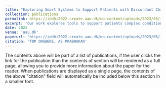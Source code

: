 ```yaml
---
title: "Exploring Smart Systems to Support Patients with Discordant Chronic Comorbidities to Self-Manage and Communicate With their Multiple Healthcare Providers"
collection: publications
permalink: https://iddhi2022.create.aau.dk/wp-content/uploads/2023/03/iddhi22_paper_4576.pdf
excerpt: 'Our work explores tools to support patients complex conditions such as discordant chronic comorbidities (DCCs). Discordant chronic comorbidities are when two or more chronic or long-term diseases or conditions are present in a person at the same time. Chronic comorbidities often lead to complex treatment regimens, complicated decision-making, and complex symptom management [4]. One challenge we reported in our prior work, is the luck system robust enough for these patients to record and communicate their issues to multiple providers. The current healthcare system is relying upon the patient to personally communicate their issues, and that is not fair, efficient, or accurate. We showed how patients did not share all of their information because they assumed that providers may not be interested in some aspects of their life, some patients were fearful of judgment and other patients forgot terms that were used by their various providers [4]. Systems are being used to help patients record and share their information. For example, online journals are used to track patients’ information. However, the challenges associated with this type of tool are the challenges of recording, filtering, and communicating that information across multiple providers. We believe that, the effective support and care for patients with DCCs should be consistent with the patient’s values, desires, and goals. The DCCs care and support should be feasible and flexible to accommodate shifts in a patients’ life and must be tailored so it makes intellectual, emotional, and practical sense to a patient key takeaway# 1. Studies are looking to help patients and healthcare providers set …'
date: 2023
venue: 'aau.dk'
paperurl: 'https://iddhi2022.create.aau.dk/wp-content/uploads/2023/03/iddhi22_paper_4576.pdf'
citation: 'TOM ONGWERE, AS PRABHAKAR'
---
```


The contents above will be part of a list of publications, if the user clicks the link for the publication than the contents of section will be rendered as a full page, allowing you to provide more information about the paper for the reader. When publications are displayed as a single page, the contents of the above "citation" field will automatically be included below this section in a smaller font.
